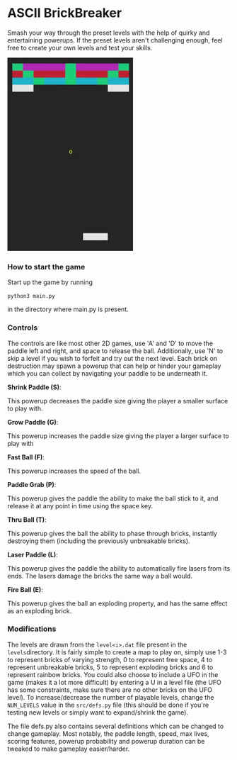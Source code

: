 # ASCII BrickBreaker
Smash your way through the preset levels with the help of quirky and entertaining powerups. If the preset levels aren't challenging enough, feel free to create your own levels and test your skills. 

![demo](./img/demo.gif)

### How to start the game
Start up the game by running 
```
python3 main.py
```
in the directory where main.py is present.

### Controls
The controls are like most other 2D games, use 'A' and 'D' to move the paddle left and right, and space to release the ball. Additionally, use 'N' to skip a level if you wish to forfeit and try out the next level. 
Each brick on destruction may spawn a powerup that can help or hinder your gameplay which you can collect by navigating your paddle to be underneath it. 

**Shrink Paddle (S)**: 

This powerup decreases the paddle size giving the player a smaller surface to play with. 

**Grow Paddle (G)**:

This powerup increases the paddle size giving the player a larger surface to play with  

**Fast Ball (F)**:

This powerup increases the speed of the ball. 

**Paddle Grab (P)**:

This powerup gives the paddle the ability to make the ball stick to it, and release it at any point in time using the space key. 

**Thru Ball (T)**:

This powerup gives the ball the ability to phase through bricks, instantly destroying them (including the previously unbreakable bricks).

**Laser Paddle (L)**:

This powerup gives the paddle the ability to automatically fire lasers from its ends. The lasers damage the bricks the same way a ball would. 

**Fire Ball (E)**:

This powerup gives the ball an exploding property, and has the same effect as an exploding brick. 

### Modifications
The levels are drawn from the ```level<i>.dat``` file present in the ```levels```directory. It is fairly simple to create a map to play on, simply use 1-3 to represent bricks of varying strength, 0 to represent free space, 4 to represent unbreakable bricks, 5 to represent exploding bricks and 6 to represent rainbow bricks. You could also choose to include a UFO in the game (makes it a lot more difficult) by entering a U in a level file (the UFO has some constraints, make sure there are no other bricks on the UFO level). 
To increase/decrease the number of playable levels, change the ```NUM_LEVELS``` value in the ```src/defs.py``` file (this should be done if you're testing new levels or simply want to expand/shrink the game).

The file defs.py also contains several definitions which can be changed to change gameplay. Most notably, the paddle length, speed, max lives, scoring features, powerup probability and powerup duration can be tweaked to make gameplay easier/harder. 
